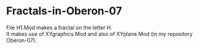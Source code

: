 # Fractals-in-Oberon-07

File H1.Mod makes a fractal on the letter H. <br>
It makes use of XYgraphics.Mod and also of XYplane.Mod (in my repository Oberon-07).
